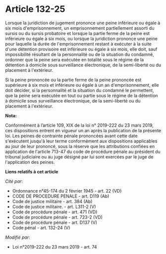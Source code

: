 # Article 132-25

Lorsque la juridiction de jugement prononce une peine inférieure ou égale à six mois d'emprisonnement, un emprisonnement
partiellement assorti du sursis ou du sursis probatoire et lorsque la partie ferme de la peine est inférieure ou égale à six
mois, ou lorsque la juridiction prononce une peine pour laquelle la durée de l'emprisonnement restant à exécuter à la suite
d'une détention provisoire est inférieure ou égale à six mois, elle doit, sauf impossibilité résultant de la personnalité ou
de la situation du condamné, ordonner que la peine sera exécutée en totalité sous le régime de la détention à domicile sous
surveillance électronique, de la semi-liberté ou du placement à l'extérieur.

Si la peine prononcée ou la partie ferme de la peine prononcée est supérieure à six mois et inférieure ou égale à un an
d'emprisonnement, elle doit décider, si la personnalité et la situation du condamné le permettent, que la peine sera exécutée
en tout ou partie sous le régime de la détention à domicile sous surveillance électronique, de la semi-liberté ou du
placement à l'extérieur.

**Nota:**

Conformément à l’article 109, XIX de la loi n° 2019-222 du 23 mars 2019, ces dispositions entrent en vigueur un an après la
publication de la présente loi. Les peines de contrainte pénale prononcées avant cette date s'exécutent jusqu'à leur terme
conformément aux dispositions applicables au jour de leur prononcé, sous la réserve que les attributions confiées en
application de l'article 713-47 du code de procédure pénale au président du tribunal judiciaire ou au juge désigné par lui
sont exercées par le juge de l'application des peines.

**Liens relatifs à cet article**

_Cité par_:

  - Ordonnance n°45-174 du 2 février 1945 - art. 22 (VD)
  - CODE DE PROCEDURE PENALE - art. D119 (Ab)
  - Code de justice militaire - art. 384 (Ab)
  - Code de justice militaire. - art. L311-2 (V)
  - Code de procédure pénale - art. 471 (VD)
  - Code de procédure pénale - art. 723-2 (VD)
  - Code de procédure pénale - art. D137 (V)
  - Code pénal - art. 132-24 (V)

_Modifié par_:

  - Loi n°2019-222 du 23 mars 2019 - art. 74
